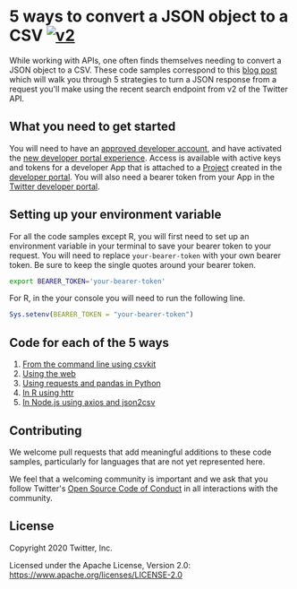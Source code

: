 # 5 ways to convert a JSON object to a CSV [![v2](https://img.shields.io/endpoint?url=https%3A%2F%2Ftwbadges.glitch.me%2Fbadges%2Fv2)](https://developer.twitter.com/en/docs/twitter-api)
While working with APIs, one often finds themselves needing to convert a JSON object to a CSV. These code samples correspond to this [blog post](https://dev.to/twitterdev/5-ways-to-convert-a-json-object-to-a-csv-919) which will walk you through 5 strategies to turn a JSON response from a request you'll make using the recent search endpoint from v2 of the Twitter API.  

## What you need to get started
You will need to have an [approved developer account](https://developer.twitter.com/en/apply-for-access), and have activated the [new developer portal experience](https://developer.twitter.com/en/portal/opt-in.html). Access is available with active keys and tokens for a developer App that is attached to a [Project](https://developer.twitter.com/en/docs/projects.html) created in the [developer portal](https://developer.twitter.com/en/docs/developer-portal.html). You will also need a bearer token from your App in the [Twitter developer portal](https://developer.twitter.com/en/docs/developer-portal/overview).

## Setting up your environment variable
For all the code samples except R, you will first need to set up an environment variable in your terminal to save your bearer token to your request. You will need to replace `your-bearer-token` with your own bearer token. Be sure to keep the single quotes around your bearer token. 

```bash
export BEARER_TOKEN='your-bearer-token'
````

For R, in the your console you will need to run the following line.

```r
Sys.setenv(BEARER_TOKEN = "your-bearer-token")
```

## Code for each of the 5 ways 
1. [From the command line using csvkit](https://github.com/twitterdev/5-ways-to-convert-json-to-csv/blob/main/using_csv_kit.sh)
2. [Using the web](https://github.com/twitterdev/5-ways-to-convert-json-to-csv/blob/main/using_the_web.md)
3. [Using requests and pandas in Python](https://github.com/twitterdev/5-ways-to-convert-json-to-csv/blob/main/requests_and_pandas.py)
4. [In R using httr](https://github.com/twitterdev/5-ways-to-convert-json-to-csv/blob/main/httr_in_r.R)
5. [In Node.js using axios and json2csv](https://github.com/twitterdev/5-ways-to-convert-json-to-csv/blob/main/axios_and_json2csv.js)

## Contributing

We welcome pull requests that add meaningful additions to these code samples, particularly for languages that are not yet represented here.

We feel that a welcoming community is important and we ask that you follow Twitter's
[Open Source Code of Conduct](https://github.com/twitter/code-of-conduct/blob/master/code-of-conduct.md)
in all interactions with the community.

## License

Copyright 2020 Twitter, Inc.

Licensed under the Apache License, Version 2.0: https://www.apache.org/licenses/LICENSE-2.0

